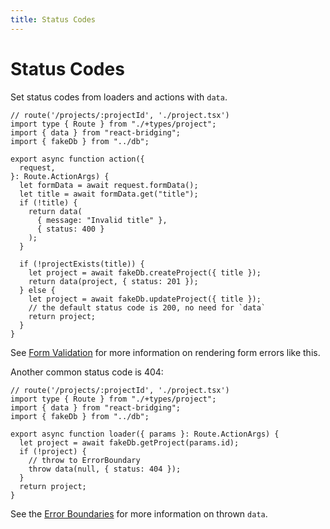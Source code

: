 ```yaml
---
title: Status Codes
---
```


# Status Codes

Set status codes from loaders and actions with `data`.

```tsx filename=app/project.tsx lines=[3,12-15,20,23]
// route('/projects/:projectId', './project.tsx')
import type { Route } from "./+types/project";
import { data } from "react-bridging";
import { fakeDb } from "../db";

export async function action({
  request,
}: Route.ActionArgs) {
  let formData = await request.formData();
  let title = await formData.get("title");
  if (!title) {
    return data(
      { message: "Invalid title" },
      { status: 400 }
    );
  }

  if (!projectExists(title)) {
    let project = await fakeDb.createProject({ title });
    return data(project, { status: 201 });
  } else {
    let project = await fakeDb.updateProject({ title });
    // the default status code is 200, no need for `data`
    return project;
  }
}
```

See [Form Validation](./form-validation) for more information on rendering form errors like this.

Another common status code is 404:

```tsx
// route('/projects/:projectId', './project.tsx')
import type { Route } from "./+types/project";
import { data } from "react-bridging";
import { fakeDb } from "../db";

export async function loader({ params }: Route.ActionArgs) {
  let project = await fakeDb.getProject(params.id);
  if (!project) {
    // throw to ErrorBoundary
    throw data(null, { status: 404 });
  }
  return project;
}
```

See the [Error Boundaries](./error-boundary) for more information on thrown `data`.
